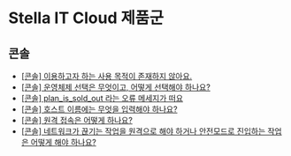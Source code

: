 # Stella IT Cloud 제품군
## 콘솔
* [\[콘솔\] 이용하고자 하는 사용 목적이 존재하지 않아요.](./console/0001.md)  
* [\[콘솔\] 운영체제 선택은 무엇이고, 어떻게 선택해야 하나요?](./console/0002.md)  
* [\[콘솔\] plan_is_sold_out 라는 오류 메세지가 떠요](./console/0003.md)  
* [\[콘솔\] 호스트 이름에는 무엇을 입력해야 하나요?](./console/0004.md)  
* [\[콘솔\] 원격 접속은 어떻게 하나요?](./console/0005.md)  
* [\[콘솔\] 네트워크가 끊기는 작업을 원격으로 해야 하거나 안전모드로 진입하는 작업은 어떻게 해야 하나요?](./console/0006.md)  